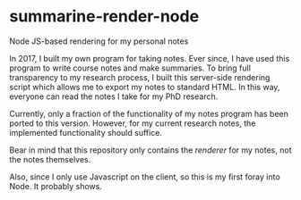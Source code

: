 # summarine-render-node
Node JS-based rendering for my personal notes

In 2017, I built my own program for taking notes. Ever since, I have used this program to write course notes and make summaries. To bring full transparency to my research process, I built this server-side rendering script which allows me to export my notes to standard HTML. In this way, everyone can read the notes I take for my PhD research.

Currently, only a fraction of the functionality of my notes program has been ported to this version. However, for my current research notes, the implemented functionality should suffice.

Bear in mind that this repository only contains the *renderer* for my notes, not the notes themselves.

Also, since I only use Javascript on the client, so this is my first foray into Node. It probably shows.